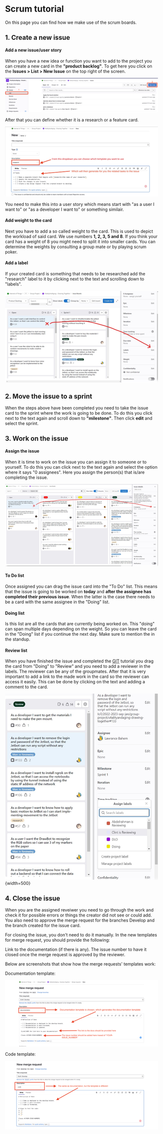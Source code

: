# Scrum tutorial

On this page you can find how we make use of the scrum boards.

## 1. Create a new issue
#### Add a new issue/user story
When you have a new idea or function you want to add to the project you can create a new card in the <b>"product backlog"</b>. To get here you click on the <b>Issues > List > New Issue</b> on the top right of the screen.

![Step1A](../images/DODscrumtutorial.png)

After that you can define whether it is a research or a feature card. 

![Step1A](../images/DODscrumtutorial2.jpg)

You need to make this into a user story which means start with "as a user I want to" or "as a developer I want to" or something similair.

#### Add weight to the card 
Next you have to add a so called weight to the card. This is used to depict the workload of said card. We use numbers <b>1, 2, 3, 5 and 8</b>. If you think your card has a weight of 8 you might need to split it into smaller cards. You can determine the weights by consulting a group mate or by playing scrum poker.

#### Add a label 
If your created card is something that needs to be researched add the "research" label to it by clicking next to the text and scrolling down to "labels".

![Step1D](../images/Scrumtutorial2.jpg)

## 2. Move the issue to a sprint
When the steps above have been completed you need to take the issue card to the sprint where the work is going to be done. To do this you click next to the text again and scroll down to <b>"milestone"</b>. Then click <b>edit</b> and select the sprint.

## 3. Work on the issue
#### Assign the issue
When it is time to work on the issue you can assign it to someone or to yourself. To do this you can click next to the text again and select the option where it says "0 assignees". Here you assign the person(s) that is/are completing the issue.

![Step3A](../images/Scrumtutorial3.jpg)

#### To Do list
Once assigned you can drag the issue card into the "To Do" list. This means that the issue is going to be worked on <b>today</b> and <b>after the assignee has completed their previous issue</b>. When the latter is the case there needs to be a card with the same assignee in the "Doing" list.

#### Doing list
Is this list are all the cards that are currently being worked on. This "doing" can span multiple days depending on the weight. So you can leave the card in the "Doing" list if you continue the next day. Make sure to mention the in the standup.

#### Review list
When you have finished the issue and completed the [GIT](https://iot.dev.hihva.nl/2022-2023-sep-jan/group-project/vitalityandaging-drawing-together/git/git/) tutorial you drag the card from "Doing" to "Review" and you need to add a reviewer in the labels. The reviewer can be any of the groupmates. After that it is very important to add a link to the made work in the card so the reviewer can access it easily. This can be done by clicking on the text and adding a comment to the card.

![Step3D](../images/Scrumtutorial4.jpg){width=500}

## 4. Close the issue
When you are the assigned reveiwer you need to go through the work and check it for possible errors or things the creator did not see or could add. You also need to approve the merge request for the branches Develop and the branch created for the issue card.

For closing the issue, you don't need to do it manually. In the new templates for merge request, you should provide the following:

Link to the documentation (if there is any).
The issue number to have it closed once the merge request is approved by the reviewer.

Below are screenshots that show how the merge requests' templates work:

Documentation template:

![Step4A](../images/documentation_temp.png)</br>

Code template:

![Step4A](../images/code_template.png)